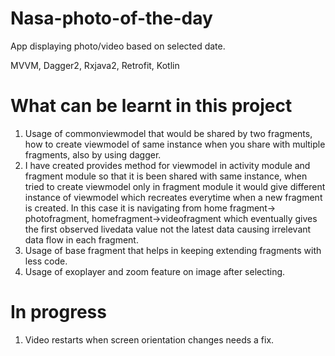 # Nasa-photo-of-the-day
App displaying photo/video based on selected date. 

MVVM, Dagger2, Rxjava2, Retrofit, Kotlin

# What can be learnt in this project

1. Usage of commonviewmodel that would be shared by two fragments, how to create viewmodel of same instance when you share with multiple fragments, also by using dagger. 
2. I have created provides method for viewmodel in activity module and fragment module so that it is been shared with same instance, when tried to create viewmodel only in fragment module it would give different instance of viewmodel which recreates everytime when a new fragment is created. In this case it is navigating
from home fragment-> photofragment, homefragment->videofragment which eventually gives the first observed livedata value not the latest data causing irrelevant data flow in  each fragment. 
3. Usage of base fragment that helps in keeping extending fragments with less code.
4. Usage of exoplayer and zoom feature on image after selecting.

# In progress
1. Video restarts when screen orientation changes needs a fix. 

